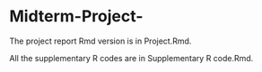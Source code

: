 # Midterm-Project-

The project report Rmd version is in Project.Rmd. 

All the supplementary R codes are in Supplementary R code.Rmd.
